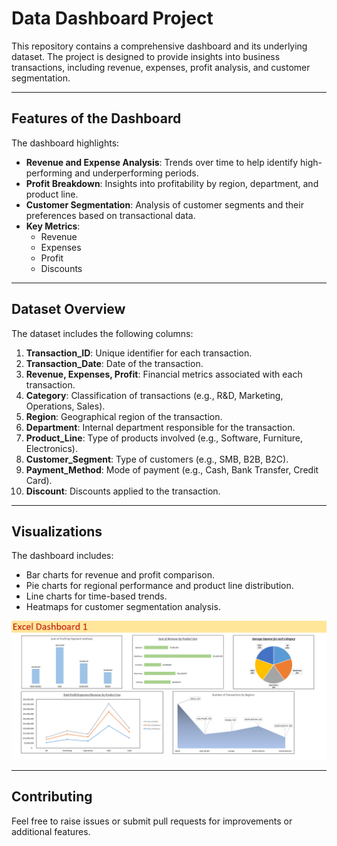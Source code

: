 
# Data Dashboard Project

This repository contains a comprehensive dashboard and its underlying dataset. The project is designed to provide insights into business transactions, including revenue, expenses, profit analysis, and customer segmentation.

---

## Features of the Dashboard
The dashboard highlights:
- **Revenue and Expense Analysis**: Trends over time to help identify high-performing and underperforming periods.
- **Profit Breakdown**: Insights into profitability by region, department, and product line.
- **Customer Segmentation**: Analysis of customer segments and their preferences based on transactional data.
- **Key Metrics**:
  - Revenue
  - Expenses
  - Profit
  - Discounts

---

## Dataset Overview
The dataset includes the following columns:
1. **Transaction_ID**: Unique identifier for each transaction.
2. **Transaction_Date**: Date of the transaction.
3. **Revenue, Expenses, Profit**: Financial metrics associated with each transaction.
4. **Category**: Classification of transactions (e.g., R&D, Marketing, Operations, Sales).
5. **Region**: Geographical region of the transaction.
6. **Department**: Internal department responsible for the transaction.
7. **Product_Line**: Type of products involved (e.g., Software, Furniture, Electronics).
8. **Customer_Segment**: Type of customers (e.g., SMB, B2B, B2C).
9. **Payment_Method**: Mode of payment (e.g., Cash, Bank Transfer, Credit Card).
10. **Discount**: Discounts applied to the transaction.

---

## Visualizations
The dashboard includes:
- Bar charts for revenue and profit comparison.
- Pie charts for regional performance and product line distribution.
- Line charts for time-based trends.
- Heatmaps for customer segmentation analysis.

![Dashboard Overview](Dashboard_Image.png)

---


## Contributing
Feel free to raise issues or submit pull requests for improvements or additional features.

